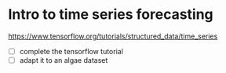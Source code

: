 # Intro to time series forecasting

https://www.tensorflow.org/tutorials/structured_data/time_series
- [ ] complete the tensorflow tutorial
- [ ] adapt it to an algae dataset
